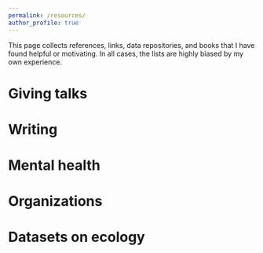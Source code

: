 ```yaml
---
permalink: /resources/
author_profile: true
---
```

This page collects references, links, data repositories, and books that I have found helpful or motivating. In all cases, the lists are highly biased by my own experience.


# Giving talks

# Writing

# Mental health

# Organizations

# Datasets on ecology


